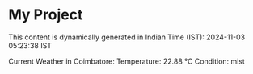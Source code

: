 # My Project

This content is dynamically generated in Indian Time (IST): 2024-11-03 05:23:38 IST


Current Weather in Coimbatore:
Temperature: 22.88 °C
Condition: mist

